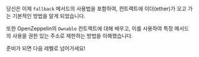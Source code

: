 당신은 이제 `fallback` 메서드의 사용법을 포함하여, 컨트랙트에 이더(ether)가 오고 가는 기본적인 방법을 알게 되었습니다.

또한 OpenZeppelin의 `Ownable` 컨트랙트에 대해 배우고, 이를 사용하여 특정 메서드의 사용을 권한 있는 주소로 제한하는 방법을 이해했습니다.

준비가 되면 다음 레벨로 넘어가세요!
